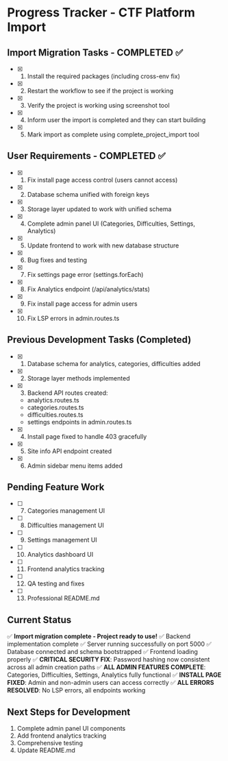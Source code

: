 # Progress Tracker - CTF Platform Import

## Import Migration Tasks - COMPLETED ✅
- [x] 1. Install the required packages (including cross-env fix)
- [x] 2. Restart the workflow to see if the project is working
- [x] 3. Verify the project is working using screenshot tool
- [x] 4. Inform user the import is completed and they can start building
- [x] 5. Mark import as complete using complete_project_import tool

## User Requirements - COMPLETED ✅
- [x] 1. Fix install page access control (users cannot access)
- [x] 2. Database schema unified with foreign keys
- [x] 3. Storage layer updated to work with unified schema
- [x] 4. Complete admin panel UI (Categories, Difficulties, Settings, Analytics)
- [x] 5. Update frontend to work with new database structure
- [x] 6. Bug fixes and testing
- [x] 7. Fix settings page error (settings.forEach)
- [x] 8. Fix Analytics endpoint (/api/analytics/stats)
- [x] 9. Fix install page access for admin users
- [x] 10. Fix LSP errors in admin.routes.ts

## Previous Development Tasks (Completed)
- [x] 1. Database schema for analytics, categories, difficulties added
- [x] 2. Storage layer methods implemented
- [x] 3. Backend API routes created:
  - analytics.routes.ts
  - categories.routes.ts
  - difficulties.routes.ts
  - settings endpoints in admin.routes.ts
- [x] 4. Install page fixed to handle 403 gracefully
- [x] 5. Site info API endpoint created
- [x] 6. Admin sidebar menu items added

## Pending Feature Work
- [ ] 7. Categories management UI
- [ ] 8. Difficulties management UI
- [ ] 9. Settings management UI
- [ ] 10. Analytics dashboard UI
- [ ] 11. Frontend analytics tracking
- [ ] 12. QA testing and fixes
- [ ] 13. Professional README.md

## Current Status
✅ **Import migration complete - Project ready to use!**
✅ Backend implementation complete
✅ Server running successfully on port 5000
✅ Database connected and schema bootstrapped
✅ Frontend loading properly
✅ **CRITICAL SECURITY FIX**: Password hashing now consistent across all admin creation paths
✅ **ALL ADMIN FEATURES COMPLETE**: Categories, Difficulties, Settings, Analytics fully functional
✅ **INSTALL PAGE FIXED**: Admin and non-admin users can access correctly
✅ **ALL ERRORS RESOLVED**: No LSP errors, all endpoints working

## Next Steps for Development
1. Complete admin panel UI components
2. Add frontend analytics tracking
3. Comprehensive testing
4. Update README.md
